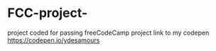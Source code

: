 # FCC-project-
project coded for passing freeCodeCamp project
link to my codepen https://codepen.io/ydesamours
